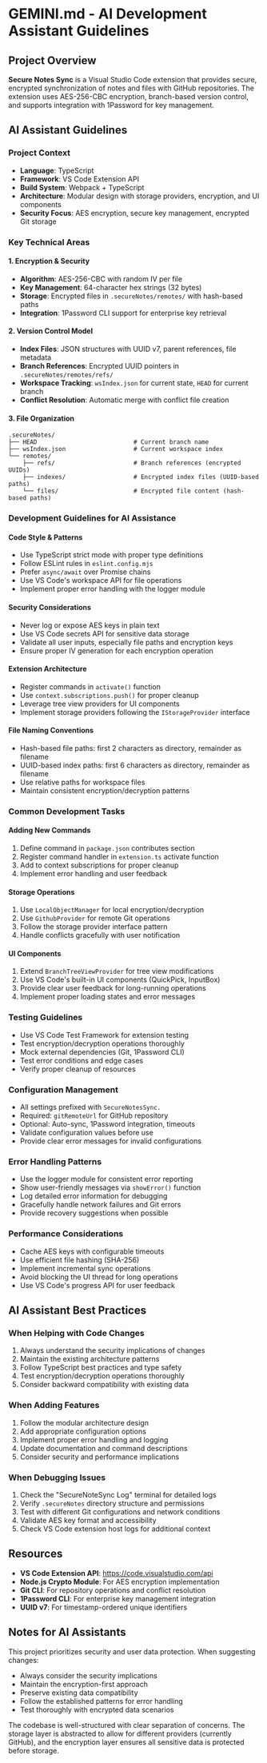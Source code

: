 # GEMINI.md - AI Development Assistant Guidelines

## Project Overview

**Secure Notes Sync** is a Visual Studio Code extension that provides secure, encrypted synchronization of notes and files with GitHub repositories. The extension uses AES-256-CBC encryption, branch-based version control, and supports integration with 1Password for key management.

## AI Assistant Guidelines

### Project Context
- **Language**: TypeScript
- **Framework**: VS Code Extension API
- **Build System**: Webpack + TypeScript
- **Architecture**: Modular design with storage providers, encryption, and UI components
- **Security Focus**: AES encryption, secure key management, encrypted Git storage

### Key Technical Areas

#### 1. Encryption & Security
- **Algorithm**: AES-256-CBC with random IV per file
- **Key Management**: 64-character hex strings (32 bytes)
- **Storage**: Encrypted files in `.secureNotes/remotes/` with hash-based paths
- **Integration**: 1Password CLI support for enterprise key retrieval

#### 2. Version Control Model
- **Index Files**: JSON structures with UUID v7, parent references, file metadata
- **Branch References**: Encrypted UUID pointers in `.secureNotes/remotes/refs/`
- **Workspace Tracking**: `wsIndex.json` for current state, `HEAD` for current branch
- **Conflict Resolution**: Automatic merge with conflict file creation

#### 3. File Organization
```
.secureNotes/
├── HEAD                           # Current branch name
├── wsIndex.json                   # Current workspace index
└── remotes/
    ├── refs/                      # Branch references (encrypted UUIDs)
    ├── indexes/                   # Encrypted index files (UUID-based paths)
    └── files/                     # Encrypted file content (hash-based paths)
```

### Development Guidelines for AI Assistance

#### Code Style & Patterns
- Use TypeScript strict mode with proper type definitions
- Follow ESLint rules in `eslint.config.mjs`
- Prefer `async/await` over Promise chains
- Use VS Code's workspace API for file operations
- Implement proper error handling with the logger module

#### Security Considerations
- Never log or expose AES keys in plain text
- Use VS Code secrets API for sensitive data storage
- Validate all user inputs, especially file paths and encryption keys
- Ensure proper IV generation for each encryption operation

#### Extension Architecture
- Register commands in `activate()` function
- Use `context.subscriptions.push()` for proper cleanup
- Leverage tree view providers for UI components
- Implement storage providers following the `IStorageProvider` interface

#### File Naming Conventions
- Hash-based file paths: first 2 characters as directory, remainder as filename
- UUID-based index paths: first 6 characters as directory, remainder as filename
- Use relative paths for workspace files
- Maintain consistent encryption/decryption patterns

### Common Development Tasks

#### Adding New Commands
1. Define command in `package.json` contributes section
2. Register command handler in `extension.ts` activate function
3. Add to context subscriptions for proper cleanup
4. Implement error handling and user feedback

#### Storage Operations
1. Use `LocalObjectManager` for local encryption/decryption
2. Use `GithubProvider` for remote Git operations
3. Follow the storage provider interface pattern
4. Handle conflicts gracefully with user notification

#### UI Components
1. Extend `BranchTreeViewProvider` for tree view modifications
2. Use VS Code's built-in UI components (QuickPick, InputBox)
3. Provide clear user feedback for long-running operations
4. Implement proper loading states and error messages

### Testing Guidelines
- Use VS Code Test Framework for extension testing
- Test encryption/decryption operations thoroughly
- Mock external dependencies (Git, 1Password CLI)
- Test error conditions and edge cases
- Verify proper cleanup of resources

### Configuration Management
- All settings prefixed with `SecureNotesSync.`
- Required: `gitRemoteUrl` for GitHub repository
- Optional: Auto-sync, 1Password integration, timeouts
- Validate configuration values before use
- Provide clear error messages for invalid configurations

### Error Handling Patterns
- Use the logger module for consistent error reporting
- Show user-friendly messages via `showError()` function
- Log detailed error information for debugging
- Gracefully handle network failures and Git errors
- Provide recovery suggestions when possible

### Performance Considerations
- Cache AES keys with configurable timeouts
- Use efficient file hashing (SHA-256)
- Implement incremental sync operations
- Avoid blocking the UI thread for long operations
- Use VS Code's progress API for user feedback

## AI Assistant Best Practices

### When Helping with Code Changes
1. Always understand the security implications of changes
2. Maintain the existing architecture patterns
3. Follow TypeScript best practices and type safety
4. Test encryption/decryption operations thoroughly
5. Consider backward compatibility with existing data

### When Adding Features
1. Follow the modular architecture design
2. Add appropriate configuration options
3. Implement proper error handling and logging
4. Update documentation and command descriptions
5. Consider security and performance implications

### When Debugging Issues
1. Check the "SecureNoteSync Log" terminal for detailed logs
2. Verify `.secureNotes` directory structure and permissions
3. Test with different Git configurations and network conditions
4. Validate AES key format and accessibility
5. Check VS Code extension host logs for additional context

## Resources

- **VS Code Extension API**: https://code.visualstudio.com/api
- **Node.js Crypto Module**: For AES encryption implementation
- **Git CLI**: For repository operations and conflict resolution
- **1Password CLI**: For enterprise key management integration
- **UUID v7**: For timestamp-ordered unique identifiers

## Notes for AI Assistants

This project prioritizes security and user data protection. When suggesting changes:
- Always consider the security implications
- Maintain the encryption-first approach
- Preserve existing data compatibility
- Follow the established patterns for error handling
- Test thoroughly with encrypted data scenarios

The codebase is well-structured with clear separation of concerns. The storage layer is abstracted to allow for different providers (currently GitHub), and the encryption layer ensures all sensitive data is protected before storage.